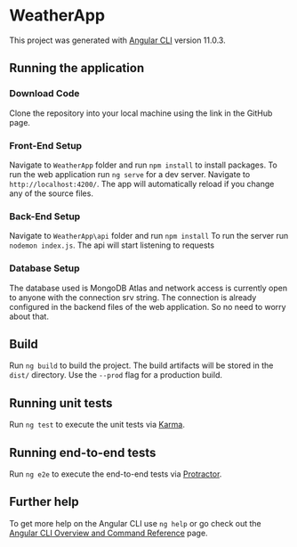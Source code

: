 # WeatherApp

This project was generated with [Angular CLI](https://github.com/angular/angular-cli) version 11.0.3.

## Running the application

### Download Code

Clone the repository into your local machine using the link in the GitHub page.

### Front-End Setup

Navigate to `WeatherApp` folder and run `npm install` to install packages.
To run the web application run `ng serve` for a dev server. 
Navigate to `http://localhost:4200/`. The app will automatically reload if you change any of the source files.

### Back-End Setup

Navigate to `WeatherApp\api` folder and run `npm install`
To run the server run `nodemon index.js`. The api will start listening to requests

### Database Setup

The database used is MongoDB Atlas and network access is currently open to anyone with the connection srv string. The connection is already configured in the backend files of the web application. So no need to worry about that.

## Build

Run `ng build` to build the project. The build artifacts will be stored in the `dist/` directory. Use the `--prod` flag for a production build.

## Running unit tests

Run `ng test` to execute the unit tests via [Karma](https://karma-runner.github.io).

## Running end-to-end tests

Run `ng e2e` to execute the end-to-end tests via [Protractor](http://www.protractortest.org/).

## Further help

To get more help on the Angular CLI use `ng help` or go check out the [Angular CLI Overview and Command Reference](https://angular.io/cli) page.
